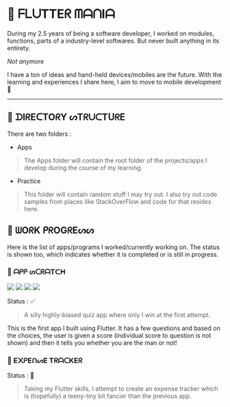 <!--Links Section -->

[1]: https://github.com/nerdpepe/Flutter-Mania/blob/main/assets/img/Quiz_app_Ques_1.jpeg
[2]: https://github.com/nerdpepe/Flutter-Mania/blob/main/assets/img/Quiz_app_Ques_2.jpeg
[3]: https://github.com/nerdpepe/Flutter-Mania/blob/main/assets/img/Quiz_App_End_screen_1.jpeg
[4]: https://github.com/nerdpepe/Flutter-Mania/blob/main/assets/img/Quiz_app_End_screen_2.jpeg

<!-- -->

# 🔆 ᖴᒪᑌTTEᖇ ᗰᗩᑎIᗩ 

During my 2.5 years of being a software developer, I worked on modules, functions, parts of a industry-level softwares. But never built anything in its entirety.

_Not anymore_

I have a ton of ideas and hand-held devices/mobiles are the future. With the learning and experiences I share here, I aim to move to mobile development 🎈

---

## 📒 ᗪIᖇEᑕTOᖇY ᔕTᖇᑌᑕTᑌᖇE

There are two folders : 

- Apps 

> The Apps folder will contain the root folder of the projects/apps I develop during the course of my learning.

- Practice

> This folder will contain random stuff I may try out. I also try out code samples from places like StackOverFlow and code for that resides here.

## 🧪 ᗯOᖇK ᑭᖇOGᖇEᔕᔕ

Here is the list of apps/programs I worked/currently working on. The status is shown too, which indicates whether it is completed or is still in progress.

### 📌 ᗩᑭᑭ ᔕᑕᖇᗩTᑕᕼ 

![][1] ![][2] ![][3] ![][4]

Status : ✅

> A silly highly-biased quiz app where only I win at the first attempt.

This is the first app I built using Flutter. It has a few questions and based on the choices, the user is given a score (individual score to question is not shown) and then it tells you whether you are the man or not!

### 📌 E᙭ᑭEᑎᔕE TᖇᗩᑕKEᖇ

Status : 🧩

> Taking my Flutter skills, I attempt to create an expense tracker which is (hopefully) a teeny-tiny bit fancier than the previous app.




